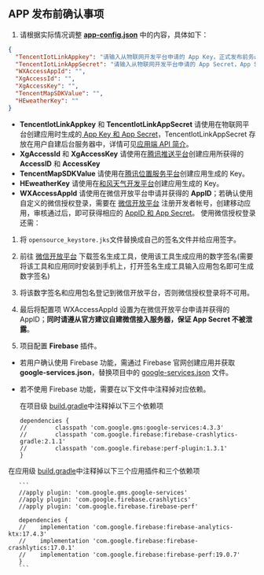 ## APP 发布前确认事项   

1. 请根据实际情况调整 **[app-config.json](https://github.com/tencentyun/iot-link-android/blob/master/app-config.json)** 中的内容，具体如下：

```json
{
  "TencentIotLinkAppkey": "请输入从物联网开发平台申请的 App Key，正式发布前务必填写",
  "TencentIotLinkAppSecret": "请输入从物联网开发平台申请的 App Secret，App Secret 请保存在服务端，此处仅为演示，如有泄露概不负责",
  "WXAccessAppId": "",
  "XgAccessId": "",
  "XgAccessKey": "",
  "TencentMapSDKValue": "",
  "HEweatherKey": ""
}
```

 - **TencentIotLinkAppkey** 和 **TencentIotLinkAppSecret** 请使用在物联网平台创建应用时生成的[ App Key 和 App Secret](https://cloud.tencent.com/document/product/1081/45901#.E8.8E.B7.E5.8F.96-app-key-.E5.92.8C-app-secret)，TencentIotLinkAppSecret 存放在用户自建后台服务器中，详情可见[应用端 API 简介](https://cloud.tencent.com/document/product/1081/40773)。
 - **XgAccessId** 和 **XgAccessKey** 请使用在[腾讯推送平台](https://cloud.tencent.com/product/tpns)创建应用所获得的 **AccessID** 和 **AccessKey**
 - **TencentMapSDKValue** 请使用在[腾讯位置服务平台](https://lbs.qq.com/)创建应用生成的 Key。
 - **HEweatherKey** 请使用在[和风天气开发平台](https://www.qweather.com/)创建应用生成的 Key。
 - **WXAccessAppId** 请使用在微信开放平台申请并获得的 **AppID**；若确认使用自定义的微信授权登录，需要在 [微信开放平台](https://open.weixin.qq.com/) 注册开发者帐号，创建移动应用，审核通过后，即可获得相应的 [AppID 和 App Secret](https://developers.weixin.qq.com/doc/oplatform/Mobile_App/WeChat_Login/Development_Guide.html)。
  使用微信授权登录还需：
  1. 将 `opensource_keystore.jks`文件替换成自己的签名文件并给应用签字。
  2.  前往 [微信开放平台](https://developers.weixin.qq.com/doc/oplatform/Downloads/Android_Resource.html) 下载签名生成工具，使用该工具生成应用的数字签名(需要将该工具和应用同时安装到手机上，打开签名生成工具输入应用包名即可生成数字签名)
  3. 将该数字签名和应用包名登记到微信开放平台，否则微信授权登录将不可用。
  4. 最后将配置项 WXAccessAppId 设置为在微信开放平台申请并获得的 AppID；**同时请遵从官方建议自建微信接入服务器，保证 App Secret 不被泄露**。

2. 项目配置 **Firebase** 插件。
 - 若用户确认使用 Firebase 功能，需通过 Firebase 官网创建应用并获取 **google-services.json**，替换项目中的 [google-services.json](https://github.com/tencentyun/iot-link-android/blob/master/app/google-services.json) 文件。   
 - 若不使用 Firebase 功能，需要在以下文件中注释掉对应依赖。
  
     在项目级 [build.gradle](https://github.com/tencentyun/iot-link-android/blob/master/build.gradle)中注释掉以下三个依赖项    
     
   ```
   dependencies {
   //        classpath 'com.google.gms:google-services:4.3.3'
   //        classpath 'com.google.firebase:firebase-crashlytics-gradle:2.1.1'
   //        classpath 'com.google.firebase:perf-plugin:1.3.1'
   }
   ```
在应用级 [build.gradle](https://github.com/tencentyun/iot-link-android/blob/master/app/build.gradle)中注释掉以下三个应用插件和三个依赖项     
   
       ```
       //apply plugin: 'com.google.gms.google-services'
       //apply plugin: 'com.google.firebase.crashlytics'
       //apply plugin: 'com.google.firebase.firebase-perf'
   
       dependencies {
       //    implementation 'com.google.firebase:firebase-analytics-ktx:17.4.3'
       //    implementation 'com.google.firebase:firebase-crashlytics:17.0.1'
       //    implementation 'com.google.firebase:firebase-perf:19.0.7'
       }
       ```